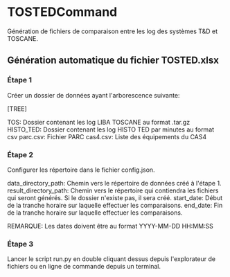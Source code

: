 # TOSTEDCommand

Génération de fichiers de comparaison entre les log des systèmes T&D et TOSCANE.

## Génération automatique du fichier TOSTED.xlsx

### Étape 1

Créer un dossier de données ayant l'arborescence suivante:

[TREE]

TOS: Dossier contenant les log LIBA TOSCANE au format .tar.gz
HISTO\_TED: Dossier contenant les log HISTO TED par minutes au format csv
parc.csv: Fichier PARC
cas4.csv: Liste des équipements du CAS4

### Étape 2

Configurer les répertoire dans le fichier config.json.

data\_directory\_path: Chemin vers le répertoire de données créé à l'étape 1.
result\_directory\_path: Chemin vers le répertoire qui contiendra les fichiers qui
seront générés. Si le dossier n'existe pas, il sera créé.
start\_date: Début de la tranche horaire sur laquelle effectuer les comparaisons.
end\_date: Fin de la tranche horaire sur laquelle effectuer les comparaisons.

REMARQUE: Les dates doivent être au format YYYY-MM-DD HH:MM:SS

### Étape 3

Lancer le script run.py en double cliquant dessus depuis l'explorateur de
fichiers ou en ligne de commande depuis un terminal.
